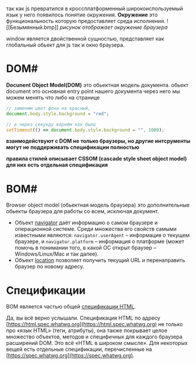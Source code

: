 так как js превратился в кроссплатформенный широкоиспользуемый язык у него появилось понятие окружения.
**Окружение** это функциональность которую предоставляет среда исполнения.
![[Безымянный.bmp]]
*рисунок отображает окружение браузера*

window является двойственной сущностью, представляет как глобальный обьект для js так и окно браузера.

# DOM#

**Docunent Object Model(DOM)** это обьектная модель документа.
обьект document это основная entry point нашего документа
через него мы можем менять что либо на странице 
```javascript
// заменим цвет фона на красный,
document.body.style.background = "red";

// а через секунду вернём как было
setTimeout(() => document.body.style.background = "", 1000);
```

**взаимодействуют с DOM не только браузеры, но другие интсрументы могут не поддерживать спецификации полностью**

**правила стилей описывает CSSOM (cascade style sheet object model) для них есть отдельная спецификация**

# BOM#

Browser object model (обьектная модель браузера) это дополнительные обьекты браузера для работы со всем, исключая документ.

-   Объект [navigator](https://developer.mozilla.org/ru/docs/Web/API/Window/navigator) даёт информацию о самом браузере и операционной системе. Среди множества его свойств самыми известными являются: `navigator.userAgent` – информация о текущем браузере, и `navigator.platform` – информация о платформе (может помочь в понимании того, в какой ОС открыт браузер – Windows/Linux/Mac и так далее).
-   Объект [location](https://developer.mozilla.org/ru/docs/Web/API/Window/location) позволяет получить текущий URL и перенаправить браузер по новому адресу.

# Спецификации

BOM является частью общей [спецификации HTML](https://html.spec.whatwg.org).

Да, вы всё верно услышали. Спецификация HTML по адресу [https://html.spec.whatwg.org](https://html.spec.whatwg.org) не только про «язык HTML» (теги, атрибуты), она также покрывает целое множество объектов, методов и специфичных для каждого браузера расширений DOM. Это всё «HTML в широком смысле». Для некоторых вещей есть отдельные спецификации, перечисленные на [https://spec.whatwg.org](https://spec.whatwg.org).